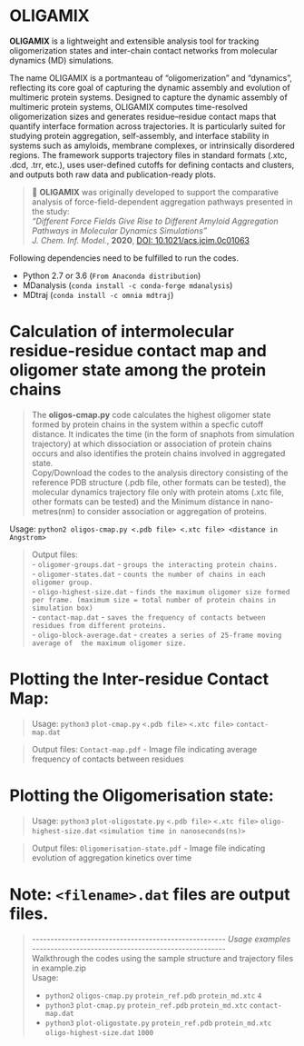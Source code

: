 # OLIGAMIX

**OLIGAMIX** is a lightweight and extensible analysis tool for tracking oligomerization states and inter-chain contact networks from molecular dynamics (MD) simulations.

The name OLIGAMIX is a portmanteau of “oligomerization” and “dynamics”, reflecting its core goal of capturing the dynamic assembly and evolution of multimeric protein systems. Designed to capture the dynamic assembly of multimeric protein systems, OLIGAMIX computes time-resolved oligomerization sizes and generates residue–residue contact maps that quantify interface formation across trajectories. It is particularly suited for studying protein aggregation, self-assembly, and interface stability in systems such as amyloids, membrane complexes, or intrinsically disordered regions. The framework supports trajectory files in standard formats (.xtc, .dcd, .trr, etc.), uses user-defined cutoffs for defining contacts and clusters, and outputs both raw data and publication-ready plots. 

> 🧪 **OLIGAMIX** was originally developed to support the comparative analysis of force-field-dependent aggregation pathways presented in the study:  
> *“Different Force Fields Give Rise to Different Amyloid Aggregation Pathways in Molecular Dynamics Simulations”*  
> *J. Chem. Inf. Model.*, **2020**, [DOI: 10.1021/acs.jcim.0c01063](https://doi.org/10.1021/acs.jcim.0c01063)


Following dependencies need to be fulfilled to run the codes.
  - Python 2.7 or 3.6 (`From Anaconda distribution`)
  - MDanalysis        (`conda install -c conda-forge mdanalysis`)
  - MDtraj            (`conda install -c omnia mdtraj`)

# Calculation of intermolecular residue-residue contact map and oligomer state among the protein chains
> The **oligos-cmap.py** code calculates the highest oligomer state formed by protein chains in the system within a specfic cutoff distance. It indicates the time (in the form of snaphots from simulation trajectory) at which dissociation or association of protein chains occurs and also identifies the protein chains involved in aggregated state.\
Copy/Download the codes to the analysis directory consisting of the reference PDB structure (.pdb file, other formats can be tested), the molecular dynamics trajectory file only with protein atoms (.xtc file, other formats can be tested) and the Minimum distance in nano-metres(nm) to consider association or aggregation of proteins.

Usage: `python2 oligos-cmap.py <.pdb file> <.xtc file> <distance in Angstrom>`
> Output files:\
             -   `oligomer-groups.dat`       - `groups the interacting protein chains.`\
             -   `oligomer-states.dat`       - `counts the number of chains in each oligomer group.`\
             -   `oligo-highest-size.dat`  - `finds the maximum oligomer size formed per frame. (maximum size = total number of protein chains in simulation box)`\
             -   `contact-map.dat`         - `saves the frequency of contacts between residues from different proteins.`\
             -   `oligo-block-average.dat`   - `creates a series of 25-frame moving average of  the maximum oligomer size.`

# Plotting the Inter-residue Contact Map:

> Usage: `python3` `plot-cmap.py` `<.pdb file>` `<.xtc file>` `contact-map.dat`

> Output files: `Contact-map.pdf`             - Image file indicating average frequency of contacts between residues

# Plotting the Oligomerisation state:

> Usage: `python3` `plot-oligostate.py` `<.pdb file>` `<.xtc file>` `oligo-highest-size.dat` `<simulation time in nanoseconds(ns)>`

> Output files: `Oligomerisation-state.pdf`   - Image file indicating evolution of aggregation kinetics over time
  
  
# Note: `<filename>.dat`  files are output files.
> ----------------------------------------------------- *Usage examples* -----------------------------------------------------\
> Walkthrough the codes using the sample structure and trajectory files in example.zip\
> Usage:
> - `python2` `oligos-cmap.py` `protein_ref.pdb` `protein_md.xtc` `4`
> - `python3` `plot-cmap.py` `protein_ref.pdb` `protein_md.xtc` `contact-map.dat`
> - `python3` `plot-oligostate.py` `protein_ref.pdb` `protein_md.xtc` `oligo-highest-size.dat` `1000`
  
  

